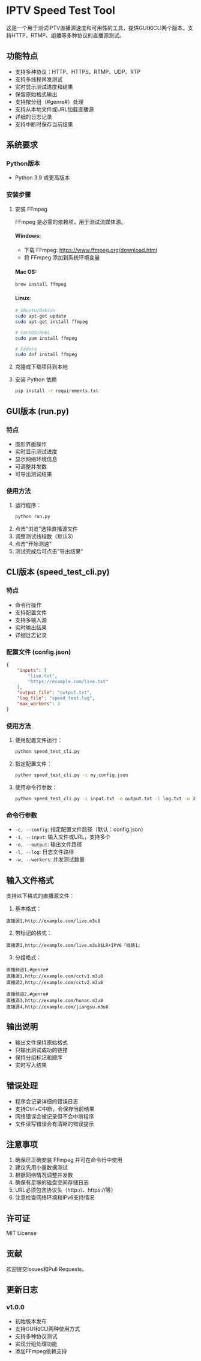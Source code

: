 # IPTV Speed Test Tool

这是一个用于测试IPTV直播源速度和可用性的工具，提供GUI和CLI两个版本。支持HTTP、RTMP、组播等多种协议的直播源测试。

## 功能特点

- 支持多种协议：HTTP、HTTPS、RTMP、UDP、RTP
- 支持多线程并发测试
- 实时显示测试进度和结果
- 保留原始格式输出
- 支持按分组（#genre#）处理
- 支持从本地文件或URL加载直播源
- 详细的日志记录
- 支持中断时保存当前结果

## 系统要求

### Python版本
- Python 3.9 或更高版本

### 安装步骤

1. 安装 FFmpeg
   
   FFmpeg 是必需的依赖项，用于测试流媒体源。

   #### Windows:
   - 下载 FFmpeg: https://www.ffmpeg.org/download.html
   - 将 FFmpeg 添加到系统环境变量

   #### Mac OS:
   ```bash
   brew install ffmpeg
   ```

   #### Linux:
   ```bash
   # Ubuntu/Debian
   sudo apt-get update
   sudo apt-get install ffmpeg

   # CentOS/RHEL
   sudo yum install ffmpeg

   # Fedora
   sudo dnf install ffmpeg
   ```

2. 克隆或下载项目到本地

3. 安装 Python 依赖
   ```bash
   pip install -r requirements.txt
   ```

## GUI版本 (run.py)

### 特点
- 图形界面操作
- 实时显示测试进度
- 显示网络环境信息
- 可调整并发数
- 可导出测试结果

### 使用方法
1. 运行程序：
   ```bash
   python run.py
   ```
2. 点击"浏览"选择直播源文件
3. 调整测试线程数（默认3）
4. 点击"开始测速"
5. 测试完成后可点击"导出结果"

## CLI版本 (speed_test_cli.py)

### 特点
- 命令行操作
- 支持配置文件
- 支持多输入源
- 实时输出结果
- 详细日志记录

### 配置文件 (config.json)
```json
{
    "inputs": [
        "live.txt",
        "https://example.com/live.txt"
    ],
    "output_file": "output.txt",
    "log_file": "speed_test.log",
    "max_workers": 3
}
```

### 使用方法

1. 使用配置文件运行：
   ```bash
   python speed_test_cli.py
   ```

2. 指定配置文件：
   ```bash
   python speed_test_cli.py -c my_config.json
   ```

3. 使用命令行参数：
   ```bash
   python speed_test_cli.py -i input.txt -o output.txt -l log.txt -w 3
   ```

### 命令行参数
- `-c, --config`: 指定配置文件路径（默认：config.json）
- `-i, --input`: 输入文件或URL，支持多个
- `-o, --output`: 输出文件路径
- `-l, --log`: 日志文件路径
- `-w, --workers`: 并发测试数量

## 输入文件格式

支持以下格式的直播源文件：

1. 基本格式：
```
直播源1,http://example.com/live.m3u8
```

2. 带标记的格式：
```
直播源1,http://example.com/live.m3u8$LR•IPV6『线路1』
```

3. 分组格式：
```
直播频道1,#genre#
直播源1,http://example.com/cctv1.m3u8
直播源2,http://example.com/cctv2.m3u8

直播频道2,#genre#
直播源3,http://example.com/hunan.m3u8
直播源4,http://example.com/jiangsu.m3u8
```

## 输出说明

- 输出文件保持原始格式
- 只输出测试成功的链接
- 保持分组标记和顺序
- 实时写入结果

## 错误处理

- 程序会记录详细的错误日志
- 支持Ctrl+C中断，会保存当前结果
- 网络错误会被记录但不会中断程序
- 文件读写错误会有清晰的错误提示

## 注意事项

1. 确保已正确安装 FFmpeg 并可在命令行中使用
2. 建议先用小量数据测试
3. 根据网络情况调整并发数
4. 确保有足够的磁盘空间存储日志
5. URL必须包含协议头（http://、https://等）
6. 注意检查网络环境和IPv6支持情况

## 许可证

MIT License

## 贡献

欢迎提交Issues和Pull Requests。

## 更新日志

### v1.0.0
- 初始版本发布
- 支持GUI和CLI两种使用方式
- 支持多种协议测试
- 实现分组处理功能
- 添加FFmpeg依赖支持